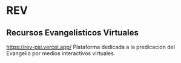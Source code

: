 # REV
## Recursos Evangelisticos Virtuales
https://rev-psi.vercel.app/
Plataforma dedicada a la predicacion del Evangelio por medios interactivos virtuales.

## 

